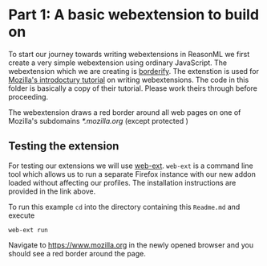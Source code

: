 # Part 1: A basic webextension to build on

To start our journey towards writing webextensions in ReasonML we first create a very simple webextension using ordinary JavaScript.
The webextension which we are creating is [borderify](https://github.com/mdn/webextensions-examples/tree/master/borderify).
The extenstion is used for [Mozilla's introdoctury tutorial](https://developer.mozilla.org/en-US/docs/Mozilla/Add-ons/WebExtensions/Your_first_WebExtension) on writing webextensions.
The code in this folder is basically a copy of their tutorial.
Please work theirs through before proceeding.

The webextension draws a red border around all web pages on one of Mozilla's subdomains *\*.mozilla.org* (except protected )

## Testing the extension

For testing our extensions we will use [web-ext](https://extensionworkshop.com/documentation/develop/getting-started-with-web-ext/).
`web-ext` is a command line tool which allows us to run a separate Firefox instance with our new addon loaded without affecting our profiles.
The installation instructions are provided in the link above.

To run this example `cd` into the directory containing this `Readme.md` and execute
```
web-ext run
```
Navigate to https://www.mozilla.org in the newly opened browser and you should see a red border around the page.